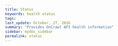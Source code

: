 ```yaml
---
title: Status
keywords: health status
tags:
last_update: October, 27, 2016
summary: "Provides OnCrawl API health information"
sidebar: mydoc_sidebar
permalink: status
---
```

